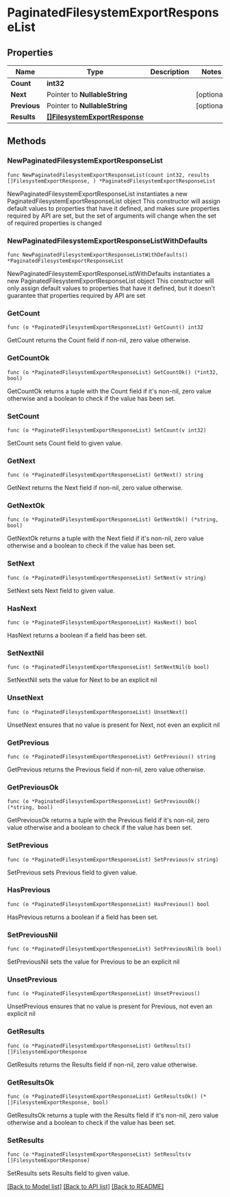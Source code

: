 # PaginatedFilesystemExportResponseList

## Properties

Name | Type | Description | Notes
------------ | ------------- | ------------- | -------------
**Count** | **int32** |  | 
**Next** | Pointer to **NullableString** |  | [optional] 
**Previous** | Pointer to **NullableString** |  | [optional] 
**Results** | [**[]FilesystemExportResponse**](FilesystemExportResponse.md) |  | 

## Methods

### NewPaginatedFilesystemExportResponseList

`func NewPaginatedFilesystemExportResponseList(count int32, results []FilesystemExportResponse, ) *PaginatedFilesystemExportResponseList`

NewPaginatedFilesystemExportResponseList instantiates a new PaginatedFilesystemExportResponseList object
This constructor will assign default values to properties that have it defined,
and makes sure properties required by API are set, but the set of arguments
will change when the set of required properties is changed

### NewPaginatedFilesystemExportResponseListWithDefaults

`func NewPaginatedFilesystemExportResponseListWithDefaults() *PaginatedFilesystemExportResponseList`

NewPaginatedFilesystemExportResponseListWithDefaults instantiates a new PaginatedFilesystemExportResponseList object
This constructor will only assign default values to properties that have it defined,
but it doesn't guarantee that properties required by API are set

### GetCount

`func (o *PaginatedFilesystemExportResponseList) GetCount() int32`

GetCount returns the Count field if non-nil, zero value otherwise.

### GetCountOk

`func (o *PaginatedFilesystemExportResponseList) GetCountOk() (*int32, bool)`

GetCountOk returns a tuple with the Count field if it's non-nil, zero value otherwise
and a boolean to check if the value has been set.

### SetCount

`func (o *PaginatedFilesystemExportResponseList) SetCount(v int32)`

SetCount sets Count field to given value.


### GetNext

`func (o *PaginatedFilesystemExportResponseList) GetNext() string`

GetNext returns the Next field if non-nil, zero value otherwise.

### GetNextOk

`func (o *PaginatedFilesystemExportResponseList) GetNextOk() (*string, bool)`

GetNextOk returns a tuple with the Next field if it's non-nil, zero value otherwise
and a boolean to check if the value has been set.

### SetNext

`func (o *PaginatedFilesystemExportResponseList) SetNext(v string)`

SetNext sets Next field to given value.

### HasNext

`func (o *PaginatedFilesystemExportResponseList) HasNext() bool`

HasNext returns a boolean if a field has been set.

### SetNextNil

`func (o *PaginatedFilesystemExportResponseList) SetNextNil(b bool)`

 SetNextNil sets the value for Next to be an explicit nil

### UnsetNext
`func (o *PaginatedFilesystemExportResponseList) UnsetNext()`

UnsetNext ensures that no value is present for Next, not even an explicit nil
### GetPrevious

`func (o *PaginatedFilesystemExportResponseList) GetPrevious() string`

GetPrevious returns the Previous field if non-nil, zero value otherwise.

### GetPreviousOk

`func (o *PaginatedFilesystemExportResponseList) GetPreviousOk() (*string, bool)`

GetPreviousOk returns a tuple with the Previous field if it's non-nil, zero value otherwise
and a boolean to check if the value has been set.

### SetPrevious

`func (o *PaginatedFilesystemExportResponseList) SetPrevious(v string)`

SetPrevious sets Previous field to given value.

### HasPrevious

`func (o *PaginatedFilesystemExportResponseList) HasPrevious() bool`

HasPrevious returns a boolean if a field has been set.

### SetPreviousNil

`func (o *PaginatedFilesystemExportResponseList) SetPreviousNil(b bool)`

 SetPreviousNil sets the value for Previous to be an explicit nil

### UnsetPrevious
`func (o *PaginatedFilesystemExportResponseList) UnsetPrevious()`

UnsetPrevious ensures that no value is present for Previous, not even an explicit nil
### GetResults

`func (o *PaginatedFilesystemExportResponseList) GetResults() []FilesystemExportResponse`

GetResults returns the Results field if non-nil, zero value otherwise.

### GetResultsOk

`func (o *PaginatedFilesystemExportResponseList) GetResultsOk() (*[]FilesystemExportResponse, bool)`

GetResultsOk returns a tuple with the Results field if it's non-nil, zero value otherwise
and a boolean to check if the value has been set.

### SetResults

`func (o *PaginatedFilesystemExportResponseList) SetResults(v []FilesystemExportResponse)`

SetResults sets Results field to given value.



[[Back to Model list]](../README.md#documentation-for-models) [[Back to API list]](../README.md#documentation-for-api-endpoints) [[Back to README]](../README.md)


